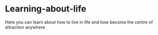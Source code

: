 # Learning-about-life
Here you can learn about how to live in life and how become the centre of attraction anywhere 
